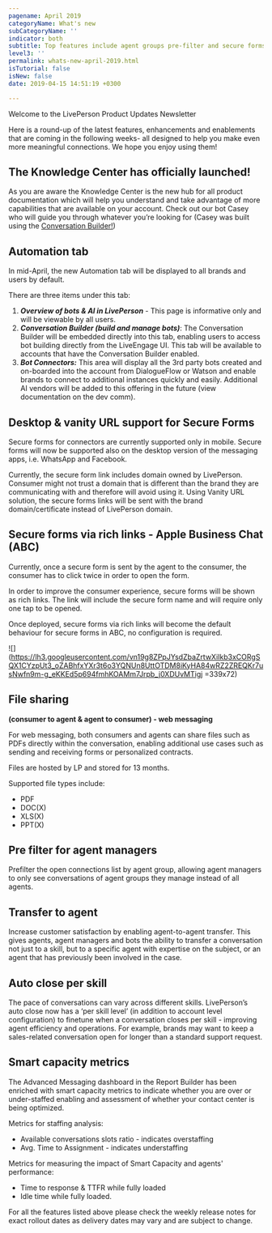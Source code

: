 ```yaml
---
pagename: April 2019
categoryName: What's new
subCategoryName: ''
indicator: both
subtitle: Top features include agent groups pre-filter and secure forms for desktop
level3: ''
permalink: whats-new-april-2019.html
isTutorial: false
isNew: false
date: 2019-04-15 14:51:19 +0300

---
```

Welcome to the LivePerson Product Updates Newsletter

Here is a round-up of the latest features, enhancements and enablements that are coming in the following weeks- all designed to help you make even more meaningful connections. We hope you enjoy using them!

## The Knowledge Center has officially launched!

As you are aware the Knowledge Center is the new hub for all product documentation which will help you understand and take advantage of more capabilities that are available on your account. Check out our bot Casey who will guide you through whatever you’re looking for (Casey was built using the [Conversation Builder!](https://knowledge.liveperson.com/ai-bots-automation-conversation-builder-conversation-builder-overview.html))

## Automation tab

In mid-April, the new Automation tab will be displayed to all brands and users by default.

There are three items under this tab:

1. **_Overview of bots & AI in LivePerson_** - This page is informative only and will be viewable by all users.
2. **_Conversation Builder (build and manage bots)_**: The Conversation Builder will be embedded directly into this tab, enabling users to access bot building directly from the LiveEngage UI. This tab will be available to accounts that have the Conversation Builder enabled.
3. **_Bot Connectors:_** This area will display all the 3rd party bots created and on-boarded into the account from DialogueFlow or Watson and enable brands to connect to additional instances quickly and easily. Additional AI vendors will be added to this offering in the future (view documentation on the dev comm).

## Desktop & vanity URL support for Secure Forms

Secure forms for connectors are currently supported only in mobile. Secure forms will now be supported also on the desktop version of the messaging apps, i.e. WhatsApp and Facebook.

Currently, the secure form link includes domain owned by LivePerson. Consumer might not trust a domain that is different than the brand they are communicating with and therefore will avoid using it. Using Vanity URL solution, the secure forms links will be sent with the brand domain/certificate instead of LivePerson domain.

## Secure forms via rich links - Apple Business Chat (ABC)

Currently, once a secure form is sent by the agent to the consumer, the consumer has to click twice in order to open the form.

In order to improve the consumer experience, secure forms will be shown as rich links. The link will include the secure form name and will require only one tap to be opened.

Once deployed, secure forms via rich links will become the default behaviour for secure forms in ABC, no configuration is required.

![](https://lh3.googleusercontent.com/vn19g8ZPpJYsdZbaZrtwXiIkb3xCORgSQX1CYzpUt3_oZABhfxYXr3t6o3YQNUn8UttOTDM8iKyHA84wRZ2ZREQKr7usNwfn9m-g_eKKEd5p694fmhKOAMm7Jrpb_j0XDUvMTigj =339x72)

## File sharing 

**(consumer to agent & agent to consumer) - web messaging** 

For web messaging, both consumers and agents can share files such as PDFs directly within the conversation, enabling additional use cases such as sending and receiving forms or personalized contracts.

Files are hosted by LP and stored for 13 months.

Supported file types include:

* PDF
* DOC(X)
* XLS(X)
* PPT(X)

## Pre filter for agent managers

Prefilter the open connections list by agent group, allowing agent managers to only see conversations of agent groups they manage instead of all agents.

## Transfer to agent

Increase customer satisfaction by enabling agent-to-agent transfer. This gives agents, agent managers and bots the ability to transfer a conversation not just to a skill, but to a specific agent with expertise on the subject, or an agent that has previously been involved in the case.

## Auto close per skill

The pace of conversations can vary across different skills. LivePerson’s auto close now has a ‘per skill level’ (in addition to account level configuration) to finetune when a conversation closes per skill - improving agent efficiency and operations. For example, brands may want to keep a sales-related conversation open for longer than a standard support request.

## Smart capacity metrics

The Advanced Messaging dashboard in the Report Builder has been enriched with smart capacity metrics to indicate whether you are over or under-staffed enabling and assessment of whether your contact center is being optimized.

Metrics for staffing analysis:

* Available conversations slots ratio - indicates overstaffing
* Avg. Time to Assignment - indicates understaffing

  
Metrics for measuring the impact of Smart Capacity and agents' performance:

* Time to response & TTFR while fully loaded
* Idle time while fully loaded.

  
For all the features listed above please check the weekly release notes for exact rollout dates as delivery dates may vary and are subject to change.